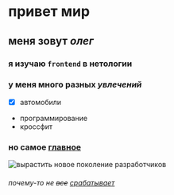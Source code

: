 # привет мир

## меня зовут ___олег___ ##

### я изучаю `frontend` в нетологии
 
### у меня **много** разных _увлечений_

- [x] автомобили
* программирование
* кроссфит

### но самое <u>главное</u> 

![вырастить новое поколение разработчиков](https://ya.ru/images/search?p=5&source=serp&text=фото+программиста+за+работой+для+детей&pos=18&rpt=simage&img_url=https%3A%2F%2Flearnit.lv%2Fapp%2Fuploads%2F2016%2F07%2FIMG_7552-3.jpg&lr=2 "детки за коьпьютером")

###### почему-то не ~~все~~ <u>срабатывает</u>
